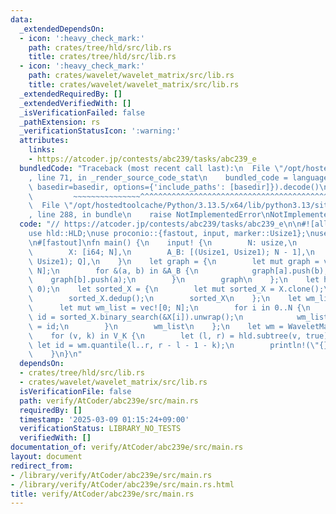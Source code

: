 ```yaml
---
data:
  _extendedDependsOn:
  - icon: ':heavy_check_mark:'
    path: crates/tree/hld/src/lib.rs
    title: crates/tree/hld/src/lib.rs
  - icon: ':heavy_check_mark:'
    path: crates/wavelet/wavelet_matrix/src/lib.rs
    title: crates/wavelet/wavelet_matrix/src/lib.rs
  _extendedRequiredBy: []
  _extendedVerifiedWith: []
  _isVerificationFailed: false
  _pathExtension: rs
  _verificationStatusIcon: ':warning:'
  attributes:
    links:
    - https://atcoder.jp/contests/abc239/tasks/abc239_e
  bundledCode: "Traceback (most recent call last):\n  File \"/opt/hostedtoolcache/Python/3.13.5/x64/lib/python3.13/site-packages/onlinejudge_verify/documentation/build.py\"\
    , line 71, in _render_source_code_stat\n    bundled_code = language.bundle(stat.path,\
    \ basedir=basedir, options={'include_paths': [basedir]}).decode()\n          \
    \         ~~~~~~~~~~~~~~~^^^^^^^^^^^^^^^^^^^^^^^^^^^^^^^^^^^^^^^^^^^^^^^^^^^^^^^^^^^^^^^^^^\n\
    \  File \"/opt/hostedtoolcache/Python/3.13.5/x64/lib/python3.13/site-packages/onlinejudge_verify/languages/rust.py\"\
    , line 288, in bundle\n    raise NotImplementedError\nNotImplementedError\n"
  code: "// https://atcoder.jp/contests/abc239/tasks/abc239_e\n\n#![allow(non_snake_case)]\n\
    use hld::HLD;\nuse proconio::{fastout, input, marker::Usize1};\nuse wavelet_matrix::WaveletMatrix;\n\
    \n#[fastout]\nfn main() {\n    input! {\n        N: usize,\n        Q: usize,\n\
    \        X: [i64; N],\n        A_B: [(Usize1, Usize1); N - 1],\n        V_K: [(Usize1,\
    \ Usize1); Q],\n    }\n    let graph = {\n        let mut graph = vec![vec![];\
    \ N];\n        for &(a, b) in &A_B {\n            graph[a].push(b);\n        \
    \    graph[b].push(a);\n        }\n        graph\n    };\n    let hld = HLD::new(graph,\
    \ 0);\n    let sorted_X = {\n        let mut sorted_X = X.clone();\n        sorted_X.sort();\n\
    \        sorted_X.dedup();\n        sorted_X\n    };\n    let wm_list = {\n  \
    \      let mut wm_list = vec![0; N];\n        for i in 0..N {\n            let\
    \ id = sorted_X.binary_search(&X[i]).unwrap();\n            wm_list[hld.hld_in[i]]\
    \ = id;\n        }\n        wm_list\n    };\n    let wm = WaveletMatrix::new(&wm_list);\n\
    \    for (v, k) in V_K {\n        let (l, r) = hld.subtree(v, true);\n       \
    \ let id = wm.quantile(l..r, r - l - 1 - k);\n        println!(\"{}\", sorted_X[id]);\n\
    \    }\n}\n"
  dependsOn:
  - crates/tree/hld/src/lib.rs
  - crates/wavelet/wavelet_matrix/src/lib.rs
  isVerificationFile: false
  path: verify/AtCoder/abc239e/src/main.rs
  requiredBy: []
  timestamp: '2025-03-09 01:15:24+09:00'
  verificationStatus: LIBRARY_NO_TESTS
  verifiedWith: []
documentation_of: verify/AtCoder/abc239e/src/main.rs
layout: document
redirect_from:
- /library/verify/AtCoder/abc239e/src/main.rs
- /library/verify/AtCoder/abc239e/src/main.rs.html
title: verify/AtCoder/abc239e/src/main.rs
---
```

